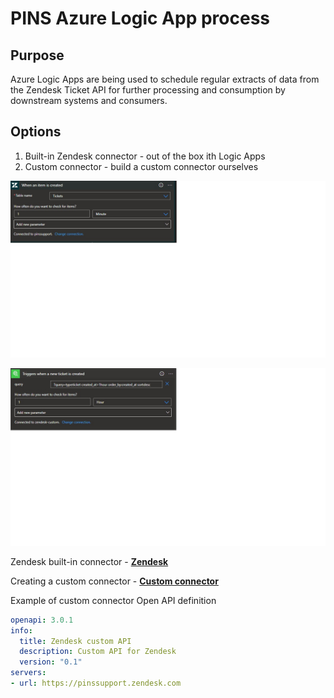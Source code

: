 # PINS Azure Logic App process  

## Purpose

Azure Logic Apps are being used to schedule regular extracts of data from the Zendesk Ticket API for further processing and consumption by downstream systems and consumers.  

## Options

1. Built-in Zendesk connector - out of the box ith Logic Apps
2. Custom connector - build a custom connector ourselves

![Zendesk built-in connector](/images/zendesk-built-in.jpg "Zendesk built-in connector")  

![Zendesk custom connector](/images/zendesk-custom.jpg "Zendesk custom connector")  

Zendesk built-in connector - **[Zendesk](https://learn.microsoft.com/en-us/connectors/zendesk/)**  

Creating a custom connector - **[Custom connector](https://learn.microsoft.com/en-us/connectors/custom-connectors/define-openapi-definition)**  

Example of custom connector Open API definition  

```yaml
openapi: 3.0.1
info:
  title: Zendesk custom API
  description: Custom API for Zendesk
  version: "0.1"
servers:
- url: https://pinssupport.zendesk.com
```



